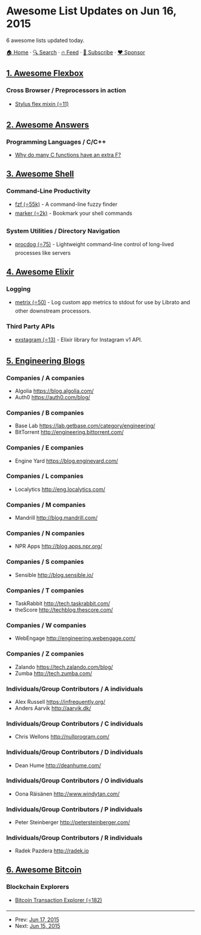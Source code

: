 # Awesome List Updates on Jun 16, 2015

6 awesome lists updated today.

[🏠 Home](/README.md) · [🔍 Search](https://www.trackawesomelist.com/search/) · [🔥 Feed](https://www.trackawesomelist.com/rss.xml) · [📮 Subscribe](https://trackawesomelist.us17.list-manage.com/subscribe?u=d2f0117aa829c83a63ec63c2f&id=36a103854c) · [❤️  Sponsor](https://github.com/sponsors/theowenyoung)



## [1. Awesome Flexbox](/content/afonsopacifer/awesome-flexbox/README.md)

### Cross Browser / Preprocessors in action

*   [Stylus flex mixin (⭐11)](https://github.com/differui/stylus-flex-mixin)

## [2. Awesome Answers](/content/cyberglot/awesome-answers/README.md)

### Programming Languages / C/C++

*   [Why do many C functions have an extra F?](http://qr.ae/7vBEnF)

## [3. Awesome Shell](/content/alebcay/awesome-shell/README.md)

### Command-Line Productivity

*   [fzf (⭐55k)](https://github.com/junegunn/fzf) - A command-line fuzzy finder
*   [marker (⭐2k)](https://github.com/pindexis/marker) - Bookmark your shell commands

### System Utilities / Directory Navigation

*   [procdog (⭐75)](https://github.com/jlevy/procdog) - Lightweight command-line control of long-lived processes like servers

## [4. Awesome Elixir](/content/h4cc/awesome-elixir/README.md)

### Logging

*   [metrix (⭐50)](https://github.com/rwdaigle/metrix) - Log custom app metrics to stdout for use by Librato and other downstream processors.

### Third Party APIs

*   [exstagram (⭐13)](https://github.com/arthurcolle/exstagram) - Elixir library for Instagram v1 API.

## [5. Engineering Blogs](/content/kilimchoi/engineering-blogs/README.md)

### Companies / A companies

*   Algolia <https://blog.algolia.com/>
*   Auth0 <https://auth0.com/blog/>

### Companies / B companies

*   Base Lab <https://lab.getbase.com/category/engineering/>
*   BitTorrent <http://engineering.bittorrent.com/>

### Companies / E companies

*   Engine Yard <https://blog.engineyard.com/>

### Companies / L companies

*   Localytics <http://eng.localytics.com/>

### Companies / M companies

*   Mandrill <http://blog.mandrill.com/>

### Companies / N companies

*   NPR Apps <http://blog.apps.npr.org/>

### Companies / S companies

*   Sensible <http://blog.sensible.io/>

### Companies / T companies

*   TaskRabbit <http://tech.taskrabbit.com/>
*   theScore <http://techblog.thescore.com/>

### Companies / W companies

*   WebEngage <http://engineering.webengage.com/>

### Companies / Z companies

*   Zalando <https://tech.zalando.com/blog/>
*   Zumba <http://tech.zumba.com/>

### Individuals/Group Contributors / A individuals

*   Alex Russell <https://infrequently.org/>
*   Anders Aarvik <http://aarvik.dk/>

### Individuals/Group Contributors / C individuals

*   Chris Wellons <http://nullprogram.com/>

### Individuals/Group Contributors / D individuals

*   Dean Hume <http://deanhume.com/>

### Individuals/Group Contributors / O individuals

*   Oona Räisänen <http://www.windytan.com/>

### Individuals/Group Contributors / P individuals

*   Peter Steinberger <http://petersteinberger.com/>

### Individuals/Group Contributors / R individuals

*   Radek Pazdera <http://radek.io>

## [6. Awesome Bitcoin](/content/igorbarinov/awesome-bitcoin/README.md)

### Blockchain Explorers

*   [Bitcoin Transaction Explorer (⭐182)](https://github.com/JornC/bitcoin-transaction-explorer)

---

- Prev: [Jun 17, 2015](/content/2015/06/17/README.md)
- Next: [Jun 15, 2015](/content/2015/06/15/README.md)